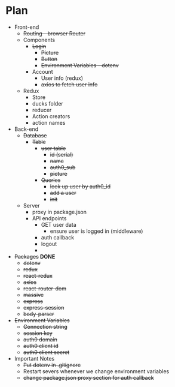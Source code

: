 
# Plan


* Front-end
  * ~~Routing - browser Router~~
  * Components
    * ~~Login~~
      * ~~Picture~~
      * ~~Button~~
      * ~~Environment Variables - dotenv~~
    * Account
      * User info (redux)
      * ~~axios to fetch user info~~
  * Redux
    * Store
    * ducks folder
    * reducer
    * Action creators
    * action names
* Back-end
  * ~~Database~~
    * ~~Table~~
      * ~~user table~~
        * ~~id (serial)~~
        * ~~name~~
        * ~~auth0_sub~~
        * ~~picture~~
      * ~~Queries~~
        * ~~look up user by auth0_id~~
        * ~~add a user~~
        * ~~init~~
  * Server
    * proxy in package.json
    * API endpoints
      * GET user data
        * ensure user is logged in (middleware)
      * auth callback
      * logout
      * 
* ~~Packages~~ **DONE**
  * ~~dotenv~~
  * ~~redux~~
  * ~~react-redux~~
  * ~~axios~~
  * ~~react-router-dom~~
  * ~~massive~~
  * ~~express~~
  * ~~express-session~~
  * ~~body-parser~~
* ~~Environment Variables~~
  * ~~Connection string~~
  * ~~session key~~
  * ~~auth0 domain~~
  * ~~auth0 client id~~
  * ~~auth0 client secret~~
* Important Notes
  * ~~Put dotenv in .gitignore~~
  * Restart severs whenever we change environment variables
  * ~~change package.json proxy section for auth callback~~